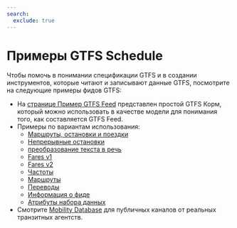```yaml
---
search:
  exclude: true
---
```


# Примеры GTFS Schedule

Чтобы помочь в понимании спецификации GTFS и в создании инструментов, которые читают и записывают данные GTFS, посмотрите на следующие примеры фидов GTFS:

- На [странице Пример GTFS Feed](/ru/schedule/example-feed) представлен простой GTFS Корм, который можно использовать в качестве модели для понимания того, как составляется GTFS Feed.
- Примеры по вариантам использования:
    - [Маршруты, остановки и поездки](routes-stops-trips)
    - [Непрерывные остановки](continuous-stops)
    - [преобразование текста в речь](text-to-speech)
    - [Fares v1](fares-v1)
    - [Fares v2](fares-v2)
    - [Частоты](frequencies)
    - [Маршруты](pathways)
    - [Переводы](translations)
    - [Информация о фиде](feed-info)
    - [Атрибуты набора данных](attributions)
- Смотрите [Mobility Database](https://database.mobilitydata.org/) для публичных каналов от реальных транзитных агентств.

